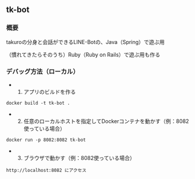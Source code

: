 ## tk-bot

### 概要
takuroの分身と会話ができるLINE-Botの、Java（Spring）で遊ぶ用

（慣れてきたらそのうち）Ruby（Ruby on Rails）で遊ぶ用も作る

### デバッグ方法（ローカル）

- 1. アプリのビルドを作る
```
docker build -t tk-bot .
```

- 2. 任意のローカルホストを指定してDockerコンテナを動かす（例：8082使っている場合）
```
docker run -p 8082:8082 tk-bot
```

- 3. ブラウザで動かす（例：8082使っている場合）
```
http://localhost:8082 にアクセス
```